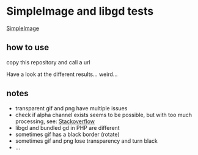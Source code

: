 # SimpleImage and libgd tests

[SimpleImage](https://github.com/claviska/SimpleImage)

## how to use

copy this repository and call a url

Have a look at the different results... weird...

## notes

* transparent gif and png have multiple issues
* check if alpha channel exists seems to be possible, but with too much processing, see: [Stackoverflow](https://stackoverflow.com/questions/5495275/how-to-check-if-an-image-has-transparency-using-gd)
* libgd and bundled gd in PHP are different
* sometimes gif has a black border (rotate)
* sometimes gif and png lose transparency and turn black
* ...
